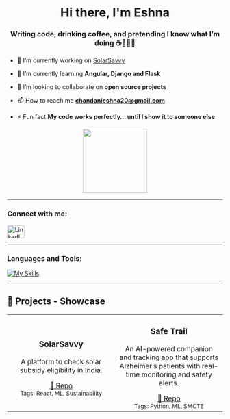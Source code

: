 <h1 align="center">Hi there, I'm Eshna</h1>
<h3 align="center">Writing code, drinking coffee, and pretending I know what I’m doing ☕👩🏻‍💻</h3>

- 🔭 I’m currently working on [SolarSavvy](https://solar-savvy-india.vercel.app/)

- 🌱 I’m currently learning **Angular, Django and Flask**

- 👯 I’m looking to collaborate on **open source projects**

- 📫 How to reach me **chandanieshna20@gmail.com**

- ⚡ Fun fact **My code works perfectly… until I show it to someone else**
 <p align="center">
  <img src="https://media0.giphy.com/media/v1.Y2lkPTc5MGI3NjExZGc5N2JiNmNyNXU3MXY1ZXczMHYzZW96dnhmdTNjMzNnNGN1dW96dSZlcD12MV9pbnRlcm5hbF9naWZfYnlfaWQmY3Q9cw/8s1VIDcBhCOJ4JmJDz/giphy.gif" width="150">
</p>

---

<h3 align="left">Connect with me:</h3>
<p align="left">
  <a href="https://www.linkedin.com/in/eshna-chandani-58835a289/" target="blank">
    <img align="center" src="https://raw.githubusercontent.com/rahuldkjain/github-profile-readme-generator/master/src/images/icons/Social/linked-in-alt.svg" alt="LinkedIn" height="30" width="40" />
  </a>
</p>

---

<h3 align="left">Languages and Tools:</h3>

[![My Skills](https://skillicons.dev/icons?i=aws,react,vue,angular,python,typescript,php,java,mysql,postgresql,mongodb,tensorflow,c,html,css,js,nodejs,express&perline=10)](https://skillicons.dev)

---

<h2 align="left">🚀 Projects - Showcase</h2>

<table>
  <tr>
    <td align="center" width="50%">
      <a href="https://solar-savvy-india.vercel.app/"></a>
      <h3>SolarSavvy</h3>
      <p>A platform to check solar subsidy eligibility in India.</p>
      <a href="https://github.com/Eshna08/SolarSavvy-India">🔗 Repo</a><br/>
      <sub>Tags: React, ML, Sustainability</sub>
    </td>
    <td align="center" width="50%">
      <a href="https://v0-safe-trail-app-k0.vercel.app/sign-in"></a>
      <h3>Safe Trail</h3>
      <p>An AI-powered companion and tracking app that supports Alzheimer’s patients with real-time monitoring and safety alerts.</p>
      <a href="https://github.com/yasha-bajaj/Safetrail_Alzheimer">🔗 Repo</a><br/>
      <sub>Tags: Python, ML, SMOTE</sub>
    




